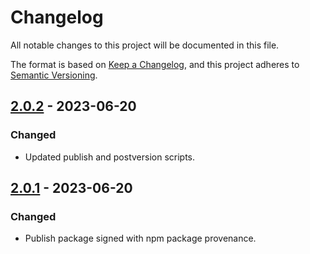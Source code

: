 # Changelog
All notable changes to this project will be documented in this file.

The format is based on [Keep a Changelog](https://keepachangelog.com/en/1.1.0/),
and this project adheres to [Semantic Versioning](https://semver.org/spec/v2.0.0.html).

## [2.0.2] - 2023-06-20
### Changed
- Updated publish and postversion scripts.

## [2.0.1] - 2023-06-20
### Changed
- Publish package signed with npm package provenance.

[2.0.2]: https://github.com/voorhoede/datocms-plugin-custom-page/compare/v2.0.1...v2.0.2
[2.0.1]: https://github.com/voorhoede/datocms-plugin-custom-page/compare/chore/automate-publishing...v2.0.1
